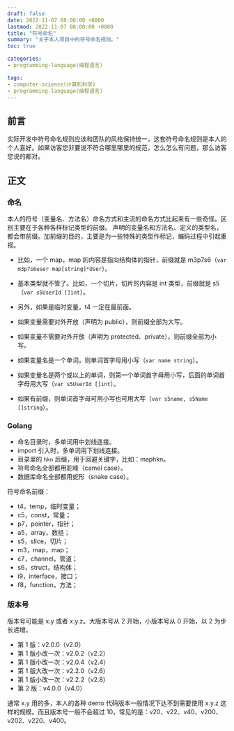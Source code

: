 ```yaml
---
draft: false
date: 2022-11-07 08:00:00 +0800
lastmod: 2022-11-07 08:00:00 +0800
title: "符号命名"
summary: "关于本人项目中的符号命名规则。"
toc: true

categories:
- programming-language(编程语言)

tags:
- computer-science(计算机科学)
- programming-language(编程语言)
---
```

## 前言

实际开发中符号命名规则应该和团队的风格保持统一，这套符号命名规则是本人的个人喜好。如果访客您非要说不符合哪里哪里的规范，怎么怎么有问题，那么访客您说的都对。

## 正文

### 命名

本人的符号（变量名、方法名）命名方式和主流的命名方式比起来有一些奇怪。区别主要在于各种各样标记类型的前缀。
声明的变量名和方法名、定义的类型名，都会带前缀。加前缀的目的，主要是为一些特殊的类型作标记，编码过程中引起重视。

- 比如，一个 map，map 的内容是指向结构体的指针，前缀就是 m3p7s6（`var m3p7s6user map[string]*User`）。
- 基本类型就不管了。比如，一个切片，切片的内容是 int 类型，前缀就是 s5（`var s5UserId []int`）。
- 另外，如果是临时变量，t4 一定在最前面。

- 如果变量需要对外开放（声明为 public），则前缀全部为大写。
- 如果变量不需要对外开放（声明为 protected、private），则前缀全部为小写。
- 如果变量名是一个单词，则单词首字母用小写（`var name string`）。
- 如果变量名是两个或以上的单词，则第一个单词首字母用小写，后面的单词首字母用大写（`var s5UserId []int`）。
- 如果有前缀，则单词首字母可用小写也可用大写（`var s5name, s5Name []string`）。

### Golang

- 命名目录时，多单词用中划线连接。
- import 引入时，多单词用下划线连接。
- 目录里的 `hkn` 后缀，用于回避关键字，比如：maphkn。
- 符号命名全部都用驼峰（camel case）。
- 数据库命名全部都用蛇形（snake case）。

符号命名前缀：

- t4，temp，临时变量；
- c5，const，常量；
- p7，pointer，指针；
- a5，array，数组；
- s5，slice，切片；
- m3，map，map；
- c7，channel，管道；
- s6，struct，结构体；
- i9，interface，接口；
- f8，function，方法；

### 版本号

版本号可能是 x.y 或者 x.y.z。大版本号从 2 开始，小版本号从 0 开始，以 2 为步长递增。

- 第 1 版：v2.0.0（v2.0）
- 第 1 版小改一次：v2.0.2（v2.2）
- 第 1 版小改一次：v2.0.4（v2.4）
- 第 1 版大改一次：v2.2.0（v2.6）
- 第 1 版小改一次：v2.2.2（v2.8）
- 第 2 版：v4.0.0（v4.0）

通常 x.y 用的多，本人的各种 demo 代码版本一般情况下达不到需要使用 x.y.z 这样的规模。而且版本号一般不会超过 10，常见的是：v20、v22、v40、v200、v202、v220、v400。
